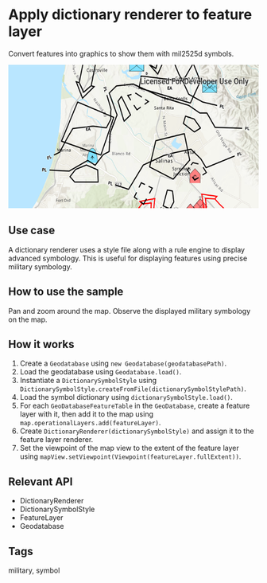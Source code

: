 # Apply dictionary renderer to feature layer

Convert features into graphics to show them with mil2525d symbols.

![Image of apply dictionary renderer to feature layer](apply-dictionary-renderer-to-feature-layer.png)

## Use case

A dictionary renderer uses a style file along with a rule engine to display advanced symbology. This is useful for displaying features using precise military symbology.

## How to use the sample

Pan and zoom around the map. Observe the displayed military symbology on the map.

## How it works

1. Create a `Geodatabase` using `new Geodatabase(geodatabasePath)`.
2. Load the geodatabase using `Geodatabase.load()`.
3. Instantiate a `DictionarySymbolStyle`  using `DictionarySymbolStyle.createFromFile(dictionarySymbolStylePath)`.
4. Load the symbol dictionary using `dictionarySymbolStyle.load()`.
5. For each `GeoDatabaseFeatureTable` in the `GeoDatabase`, create a feature layer with it, then add it to the map using `map.operationalLayers.add(featureLayer)`.
6. Create `DictionaryRenderer(dictionarySymbolStyle)` and assign it to the feature layer renderer.
7. Set the viewpoint of the map view to the extent of the feature layer using `mapView.setViewpoint(Viewpoint(featureLayer.fullExtent))`.

## Relevant API

* DictionaryRenderer
* DictionarySymbolStyle
* FeatureLayer
* Geodatabase

## Tags

military, symbol
